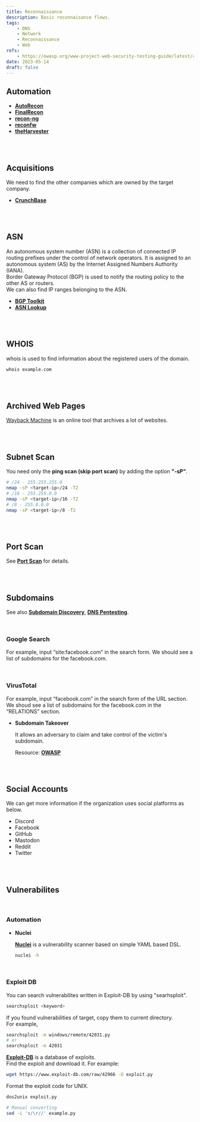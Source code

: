 ```yaml
---
title: Reconnaissance
description: Basic reconnaisance flows.
tags:
    - DNS
    - Network
    - Reconnaissance
    - Web
refs:
    - https://owasp.org/www-project-web-security-testing-guide/latest/4-Web_Application_Security_Testing/02-Configuration_and_Deployment_Management_Testing/10-Test_for_Subdomain_Takeover
date: 2023-05-14
draft: false
---
```


## Automation

- **[AutoRecon](https://github.com/muhammd/AutoRecon)**
- **[FinalRecon](https://github.com/thewhiteh4t/FinalRecon)**
- **[recon-ng](https://github.com/lanmaster53/recon-ng)**
- **[reconfw](https://github.com/six2dez/reconftw)**
- **[theHarvester](https://github.com/laramies/theHarvester)**

<br /><br />

## Acquisitions

We need to find the other companies which are owned by the target company.

- **[CrunchBase](https://www.crunchbase.com/)**

<br /><br />

## ASN

An autonomous system number (ASN) is a collection of connected IP routing prefixes under the control of network operators. It is assigned to an autonomous system (AS) by the Internet Assigned Numbers Authority (IANA).  
Border Gateway Protocol (BGP) is used to notify the routing policy to the other AS or routers.  
We can also find IP ranges belonging to the ASN.

- **[BGP Toolkit](https://bgp.he.net/)**
- **[ASN Lookup](https://asnlookup.com/)**

<br /><br />

## WHOIS

whois is used to find information about the registered users of the domain.

```sh
whois example.com
```

<br /><br />

## Archived Web Pages

[Wayback Machine](http://web.archive.org/) is an online tool that archives a lot of websites.

<br /><br />

## Subnet Scan

You need only the **ping scan (skip port scan)** by adding the option **"-sP"**.

```sh
# /24 - 255.255.255.0
nmap -sP <target-ip>/24 -T2
# /16 - 255.255.0.0
nmap -sP <target-ip>/16 -T2
# /8 - 255.0.0.0
nmap -sP <target-ip>/8 -T2
```

<br /><br />

## Port Scan

See **[Port Scan](/exploit/reconnaissance/port-scan/)** for details.

<br /><br />

## Subdomains

See also **[Subdomain Discovery](/exploit/reconnaissance/subdomain-discovery/)**,  **[DNS Pentesting](/exploit/dns/dns-pentesting/)**.

<br />

### Google Search

For example, input “site:facebook.com” in the search form. We should see a list of subdomains for the facebook.com.

<br />

### VirusTotal

For example, input “facebook.com” in the search form of the URL section. We shoud see a list of subdomains for the facebook.com in the “RELATIONS” section.

- **Subdomain Takeover**

    It allows an adversary to claim and take control of the victim's subdomain.

    Resource: **[OWASP](https://owasp.org/www-project-web-security-testing-guide/latest/4-Web_Application_Security_Testing/02-Configuration_and_Deployment_Management_Testing/10-Test_for_Subdomain_Takeover)**

<br /><br />

## Social Accounts

We can get more information if the organization uses social platforms as below.

- Discord
- Facebook
- GitHub
- Mastodon
- Reddit
- Twitter

<br /><br />

## Vulnerabilites

<br />

### Automation

- **Nuclei**

    **[Nuclei](https://github.com/projectdiscovery/nuclei)** is a vulnerability scanner based on simple YAML based DSL. 

    ```sh
    nuclei -h
    ```

<br />

### Exploit DB

You can search vulnerabilites written in Exploit-DB by using "searhsploit".

```sh
searchsploit <keyword>
```

If you found vulnerabilities of target, copy them to current directory.  
For example,

```sh
searchsploit -m windows/remote/42031.py
# or
searchsploit -m 42031
```

**[Exploit-DB](https://www.exploit-db.com/)** is a database of exploits.  
Find the exploit and download it. For example:

```sh
wget https://www.exploit-db.com/raw/42966 -O exploit.py
```

Format the exploit code for UNIX.

```sh
dos2unix exploit.py

# Manual converting
sed -i 's/\r//' example.py
```
